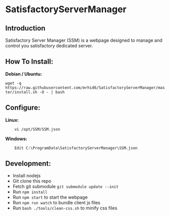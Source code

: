 # SatisfactoryServerManager

## Introduction
Satisfactory Server Manager (SSM) is a webpage designed to manage and control you satisfactory dedicated server.

## How To Install:
**Debian / Ubuntu:**

`wget -q https://raw.githubusercontent.com/mrhid6/SatisfactoryServerManager/master/install.sh -O - | bash`


## Configure:
**Linux:**
```
    vi /opt/SSM/SSM.json
```

**Windows:**
```
    Edit C:\ProgramData\SatisfactoryServerManager\SSM.json
```
## Development:

* Install nodejs
* Git clone this repo
* Fetch git submodule `git submodule update --init`
* Run `npm install`
* Run `npm start` to start the webpage
* Run `npm run watch` to bundle client js files
* Run `bash ./tools/clean-css.sh` to minify css files

